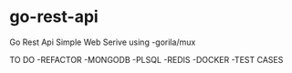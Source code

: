 # go-rest-api
Go Rest Api
Simple Web Serive using 
-gorila/mux

TO DO
-REFACTOR
-MONGODB
-PLSQL
-REDIS
-DOCKER
-TEST CASES
